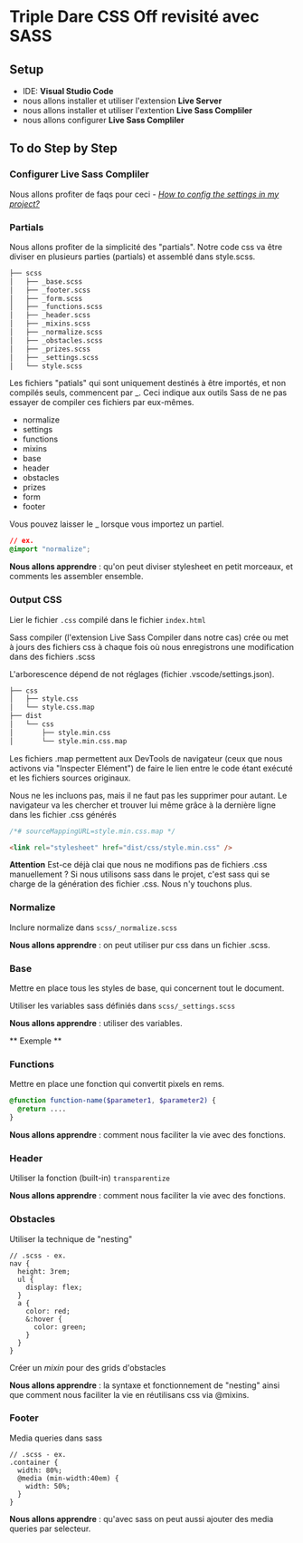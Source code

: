# Triple Dare CSS Off revisité avec SASS

## Setup

- IDE: **Visual Studio Code**
- nous allons installer et utiliser l'extension **Live Server**
- nous allons installer et utiliser l'extention **Live Sass Compliler**
- nous allons configurer **Live Sass Compliler**

## To do Step by Step

### Configurer **Live Sass Compliler**

Nous allons profiter de faqs pour ceci - [_How to config the settings in my project?_](https://ritwickdey.github.io/vscode-live-sass-compiler/docs/faqs.html)

### Partials

Nous allons profiter de la simplicité des "partials". Notre code css va être diviser en plusieurs parties (partials) et assemblé dans style.scss.

```bash
├── scss
│   ├── _base.scss
│   ├── _footer.scss
│   ├── _form.scss
│   ├── _functions.scss
│   ├── _header.scss
│   ├── _mixins.scss
│   ├── _normalize.scss
│   ├── _obstacles.scss
│   ├── _prizes.scss
│   ├── _settings.scss
│   └── style.scss
```

Les fichiers "patials" qui sont uniquement destinés à être importés, et non compilés seuls, commencent par \_. Ceci indique aux outils Sass de ne pas essayer de compiler ces fichiers par eux-mêmes.

- normalize
- settings
- functions
- mixins
- base
- header
- obstacles
- prizes
- form
- footer

Vous pouvez laisser le \_ lorsque vous importez un partiel.

```css
// ex.
@import "normalize";
```

**Nous allons apprendre** : qu'on peut diviser stylesheet en petit morceaux, et comments les assembler ensemble.

### Output CSS

Lier le fichier `.css` compilé dans le fichier `index.html`

Sass compiler (l'extension Live Sass Compiler dans notre cas) crée ou met à jours des fichiers css à chaque fois où nous enregistrons une modification dans des fichiers .scss

L'arborescence dépend de not réglages (fichier .vscode/settings.json).

```bash
├── css
│   ├── style.css
│   └── style.css.map
├── dist
│   └── css
│       ├── style.min.css
│       └── style.min.css.map
```

Les fichiers .map permettent aux DevTools de navigateur (ceux que nous activons via "Inspecter Elément") de faire le lien entre le code étant exécuté et les fichiers sources originaux.

Nous ne les incluons pas, mais il ne faut pas les supprimer pour autant. Le navigateur va les chercher et trouver lui même grâce à la dernière ligne dans les fichier .css générés

```css
/*# sourceMappingURL=style.min.css.map */
```

```html
<link rel="stylesheet" href="dist/css/style.min.css" />
```

**Attention** Est-ce déjà clai que nous ne modifions pas de fichiers .css manuellement ? Si nous utilisons sass dans le projet, c'est sass qui se charge de la génération des fichier .css. Nous n'y touchons plus.

### Normalize

Inclure normalize dans `scss/_normalize.scss`

**Nous allons apprendre** : on peut utiliser pur css dans un fichier .scss.

### Base

Mettre en place tous les styles de base, qui concernent tout le document.

Utiliser les variables sass définiés dans `scss/_settings.scss`

**Nous allons apprendre** : utiliser des variables.

** Exemple **

### Functions

Mettre en place une fonction qui convertit pixels en rems.

```sass
@function function-name($parameter1, $parameter2) {
  @return ....
}
```

**Nous allons apprendre** : comment nous faciliter la vie avec des fonctions.

### Header

Utiliser la fonction (built-in) `transparentize`

**Nous allons apprendre** : comment nous faciliter la vie avec des fonctions.

### Obstacles

Utiliser la technique de "nesting"

```
// .scss - ex.
nav {
  height: 3rem;
  ul {
    display: flex;
  }
  a {
    color: red;
    &:hover {
      color: green;
    }
  }
}
```

Créer un _mixin_ pour des grids d'obstacles

**Nous allons apprendre** : la syntaxe et fonctionnement de "nesting" ainsi que comment nous faciliter la vie en réutilisans css via @mixins.

### Footer

Media queries dans sass

```
// .scss - ex.
.container {
  width: 80%;
  @media (min-width:40em) {
    width: 50%;
  }
}
```

**Nous allons apprendre** : qu'avec sass on peut aussi ajouter des media queries par selecteur.
